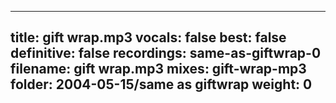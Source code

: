 
---
title: gift wrap.mp3
vocals: false
best: false
definitive: false
recordings: same-as-giftwrap-0
filename: gift wrap.mp3
mixes: gift-wrap-mp3
folder: 2004-05-15/same as giftwrap
weight: 0
---
